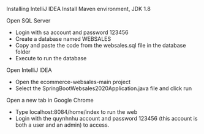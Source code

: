 Installing IntelliJ IDEA
Install Maven environment, JDK 1.8

Open SQL Server
- Login with sa account and password 123456
- Create a database named WEBSALES
- Copy and paste the code from the websales.sql file in the database folder
- Execute to run the database

Open IntelliJ IDEA
- Open the ecommerce-websales-main project
- Select the SpringBootWebsales2020Application.java file and click run

Open a new tab in Google Chrome
- Type localhost:8084/home/index to run the web
- Login with the quynhnhu account and password 123456 (this account is both a user and an admin) to access.